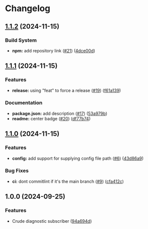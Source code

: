 # Changelog

## [1.1.2](https://github.com/dperez3/eventhub-consumer/compare/v1.1.1...v1.1.2) (2024-11-15)


### Build System

* **npm:** add repository link ([#21](https://github.com/dperez3/eventhub-consumer/issues/21)) ([4dce00d](https://github.com/dperez3/eventhub-consumer/commit/4dce00dea07fb727773662368cf503507b77b982))

## [1.1.1](https://github.com/dperez3/eventhub-consumer/compare/v1.1.0...v1.1.1) (2024-11-15)


### Features

* **release:** using "feat" to force a release ([#19](https://github.com/dperez3/eventhub-consumer/issues/19)) ([f61a139](https://github.com/dperez3/eventhub-consumer/commit/f61a139baa7bb993c1b9aa9cfe7250dd1204ce96))


### Documentation

* **package.json:** add description ([#17](https://github.com/dperez3/eventhub-consumer/issues/17)) ([53a979b](https://github.com/dperez3/eventhub-consumer/commit/53a979b54450f59a05afc9d6fec16147d8596a67))
* **readme:** center badge ([#20](https://github.com/dperez3/eventhub-consumer/issues/20)) ([df77b74](https://github.com/dperez3/eventhub-consumer/commit/df77b74aa2a5809e6a8842720888a2a9403893a2))

## [1.1.0](https://github.com/dperez3/eventhub-consumer/compare/v1.0.0...v1.1.0) (2024-11-15)


### Features

* **config:** add support for supplying config file path ([#6](https://github.com/dperez3/eventhub-consumer/issues/6)) ([43d86a9](https://github.com/dperez3/eventhub-consumer/commit/43d86a9020711449fb01886e55125dd609363500))


### Bug Fixes

* **ci:** dont commitlint if it's the main branch ([#9](https://github.com/dperez3/eventhub-consumer/issues/9)) ([cfa412c](https://github.com/dperez3/eventhub-consumer/commit/cfa412c2ad1fcf5053fa8c45a6f80831128afd57))

## 1.0.0 (2024-09-25)


### Features

* Crude diagnostic subscriber ([94a694d](https://github.com/dperez3/eventhub-consumer/commit/94a694db76b6fd2021c0797bcb10943d66012651))
